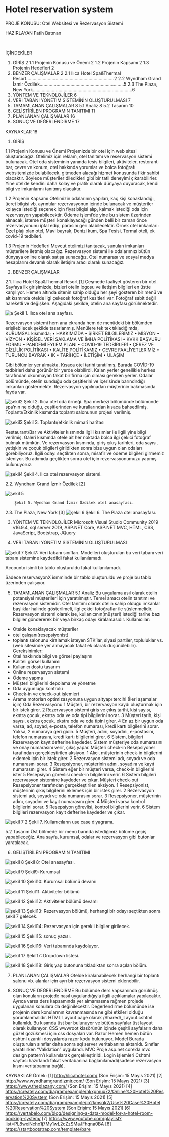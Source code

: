 # Hotel reservation system

PROJE KONUSU: Otel Websitesi ve Rezervasyon Sistemi

HAZIRLAYAN
Fatih Batman

 
 
İÇİNDEKİLER
1. GİRİŞ	2
1.1	Projenin Konusu ve Önemi	2
1.2 Projenin Kapsamı	2
1.3 Projenin Hedefleri	2
2. BENZER ÇALIŞMALAR	2
    2.1 Ilıca Hotel Spa&Thermal Resort………………………………………………...............2
    2.2 Wyndham Grand İzmir Özdilek…………………………………………………………5
    2.3 The Plaza, New York……………………………………………………………………6
3. YÖNTEM VE TEKNOLOJİLER	6
4. VERİ TABANI YÖNETİM SİSTEMİNİN OLUŞTURULMASI	7
5. TAMAMLANAN ÇALIŞMALAR	8
5.1 Analiz	8
5.2 Tasarım	10
6. GELİŞTİRİLEN PROGRAMIN TANITIMI	11
7. PLANLANAN ÇALIŞMALAR	16
8. SONUÇ VE DEĞERLENDİRME	17

KAYNAKLAR	18



1.	GİRİŞ

1.1	Projenin Konusu ve Önemi
Projemizde bir otel için web sitesi oluşturacağız. Otelimiz için reklam, otel tanıtımı ve reservasyon sistemi bulunacak. Otel oda sisteminin yanında tesis bilgileri, aktiviteler, restorant-bar, çevre ve konum, otel hakkında yorumlar ve bolca fotoğrafı websitemizde bulabilecek, gitmeden alacağı hizmet konusunda fikir sahibi olacaktır. Böylece müşteriler diledikleri gibi bir tatil deneyimi çıkarabilirler.
Yine otel’de kendini daha kolay ve pratik olarak dünyaya duyuracak, kendi bilgi ve imkanlarını tanıtmış olacaktır.

1.2	Projenin Kapsamı
Otelimizin odalarının yapıları, kaç kişi konaklandığı, ücret bilgisi vb. ayrıntılar rezervasyonun içinde bulunacak ve müşteriler kolayca istediği seçenek için fiyat bilgisi alıp, kalmak istediği oda için rezervasyon yapabilecektir. Ödeme işlemi’de yine bu sistem üzerinden alınacak, isterse müşteri konaklayacağı günden belli bir zaman önce rezervasyonunu iptal edip, parasını geri alabilecektir. 
Örnek otel imkanları: Özel plajı olan otel, Mavi bayrak, Denizi kum, Spa Tesisi, Termal oteli, ek covid-19 tedbileri.

1.3	Projenin Hedefleri
Mevcut otelimizi tanıtacak, sunulan imkanları müşterilere iletmiş olacağız. Rezervasyon sistemi ile odalarımızı bütün dünyaya online olarak satışa sunacağız. Otel numarası ve sosyal medya hesaplarını devamlı olarak iletişim aracı olarak sunacağız. 

2. BENZER ÇALIŞMALAR

2.1. Ilıca Hotel Spa&Thermal Resort [1]
    Çeşmede faaliyet gösteren bir otel. Sayfaya ilk girişimizde, bizleri otelin logosu ve iletişim bilgileri en üstte karşılıyor. Hemen altında sitenin sahip olduğu her şeyi gösteren bir menü ve alt kısmında otelde ilgi çekecek fotoğraf kesitleri var. Fotoğraf sabit değil hareketli ve değişken. Aşağıdaki şekilde, otelin ana sayfası görülmektedir.

![a](https://user-images.githubusercontent.com/78312646/157398601-b2d9b79e-50ee-447c-833f-3daedfad7a85.png)
				Şekil 1. Ilıca otel ana sayfası.
    
Rezervasyon sistemi hem ana ekranda hem de menüdeki bir bölümden erişilebilecek şekilde tasarlanmış. 
Menülere tek tek tıkladığımda, KURUMSAL kısmında;
•	 HAKKIMIZDA
•	ŞIRKET BILGILERIMIZ
•	MİSYON
•	VİZYON
•	KİŞİSEL VERİ SAKLAMA VE İMHA POLİTİKASI
•	KVKK BAŞVURU FORMU
•	PANDEMİ EYLEM PLANI
•	COVID-19 TEDBİRLERİ
•	ÇEREZ VE GİZLİLİK POLİTİKASI
•	KALİTE POLİTİKAMIZ
•	ÇEVRE FAALİYETLERİMİZ
•	TURUNCU BAYRAK
•	IK
•	TARİHÇE
•	İLETİŞİM
•	ULAŞIM

Gibi bölümler yer almakta. Kısaca otel tarihi tanıtılmış. Burada COVİD-19 tedbirleri daha görünür bir yerde olabilirdi. Kalan yerler genellikle herkes tarafından okunmayan fakat bir firma için olması gereken yerler.
Odalar bölümünde, otelin sunduğu oda çeşitlerini ve içerisinde barındırdığı imkanları göstermekte. Rezervasyon yapılmadan müşterinin bakmasında fayda var.
 
 ![şekil2](https://user-images.githubusercontent.com/78312646/157399405-0ef36a0e-9c00-4c52-af47-7d33b07d8e55.png)
					Şekil 2. Ilıca otel oda örneği.
Spa merkezi bölümünde bölümünde spa’nın ne olduğu, çeşitlerinden ve kurallarından kısaca bahsedilmiş. 
Toplantı/Etkinlik kısmında toplantı salonunun projesi verilmiş.

 ![şekil3](https://user-images.githubusercontent.com/78312646/157399419-3a326397-c9e4-4972-9a9f-a4837c6cc304.jpg)
Şekil 3. Toplantı/etkinlik mimari haritası

Restaurant/Bar ve Aktiviteler kısmında ilgili kısımlar ile ilgili yine bilgi verilmiş.
Galeri kısmında otele ait her noktada bolca ilgi çekici fotoğraf bulmak mümkün.
Ve rezervasyon kısmında, giriş çıkış tarihleri, oda sayısı, yetişkin ve çocuk bilgileri girildikten sonra bize uygun  olan odaları görebiliyoruz. İlgili odayı seçtikten sonra, misafir ve ödeme bilgileri girmemiz isteniyor. Bu adımıda geçtikten sonra otel için rezervasyonumuzu yapmış bulunuyoruz.


 ![şekil4](https://user-images.githubusercontent.com/78312646/157399435-289ab217-4c1a-45e0-b522-a5c4a2020e24.png)
Şekil 4. Ilıca otel rezervasyon sistemi.

2.2. Wyndham Grand İzmir Özdilek [2]

![şekil 5](https://user-images.githubusercontent.com/78312646/157399455-e3a63909-ebfc-4933-bde0-3d7748f259fd.png)
 
		Şekil 5. Wyndham Grand İzmir Özdilek otel anasayfası.



2.3. The Plaza, New York [3]
 ![şekil 6](https://user-images.githubusercontent.com/78312646/157399481-bdf343ec-5385-477c-91e1-022a95dfcd48.png)
Şekil 6. The Plaza otel anasayfası.  




3. YÖNTEM VE TEKNOLOJİLER
    Microsoft Visual Studio Community 2019 v16.9.4, sql server 2019, ASP.NET Core, ASP.NET MVC,   HTML, CSS, JavaScript, Bootstrap, JQuery

4. VERİ TABANI YÖNETİM SİSTEMİNİN OLUŞTURULMASI
 
![şekil 7](https://user-images.githubusercontent.com/78312646/157399506-a4765f24-dd6a-4e56-a7e5-eaa9dbfd99de.png)
	Şekil7: Veri tabanı sınıfları.
Modelleri oluşturulan bu veri tabanı veri tabanı sistemine kaydedildi fakat kullanılamadı.


 
Accountx isimli bir tablo oluşturuldu fakat kullanılamadı.


Sadece reservasyonX ismminde bir tablo oluşturuldu ve proje bu tablo üzerinden çalışıyor.
 

5. TAMAMLANAN ÇALIŞMALAR
5.1 Analiz
    Bu uygulama asıl olarak otelin potansiyel müşterileri için yaratılmıştır. Temel amacı otelin tanıtımı ve rezervasyon sistemidir. Otel tanıtımı olarak otelin sahip olduğu imkanlar başlıklar halinde gösterilmeli, ilgi çekici fotoğraflar ile süslenmelidir. Rezervasyon sistemi olarak ise, kullanıcının(müşteri) istediği tarihe bazı bilgiler göndererek bir veya birkaç odayı kiralamasıdır.
Kullanıcılar:
-	Otelde konaklayacak müşteriler
-	otel çalışanı(resepsiyonist)
-	toplantı salonunu kiralamak isteyen STK’lar, siyasi partiler, topluluklar vs. (web sitesinde yer almayacak fakat ek olarak düşünülebilir).
Gereksinimler:
- Otel hakkında bilgi ve görsel paylaşımı
- Kaliteli görsel kullanımı
- Kullanıcı dostu tasarım
- Online rezervasyon sistemi
- Ödeme yapma
- Müşteri bilgilerini depolama ve yönetme
- Oda uygunluğu kontrolü
- Check-in ve check-out işlemleri
- Arama motorları optimizasyonuna uygun altyapı tercihi (İleri aşamalar için)
Oda Rezervasyonu
1	Müşteri, bir rezervasyon kaydı oluşturmak için bir istek girer.
2	Rezervasyon sistemi giriş ve çıkış tarihi, kişi sayısı, ekstra çocuk, ekstra oda ve oda tipi bilgilerini sorar.
3	Müşteri tarih, kişi sayısı, ekstra çocuk, ekstra oda ve oda tipini girer.
4	En az bir uygun oda varsa, ad, soyad, e-posta, telefon numarası, kredi kartı bilgilerini sorar. Yoksa, 2 numaraya geri gidin. 
5	Müşteri, adını, soyadını, e-postasını, telefon numarasını, kredi kartı bilgilerini girer.
6 Sistem, bilgileri Rezervasyon kayıt defterine kaydeder. Sistem müşteriye oda   numarasını ve onay numarasını verir, çıkış yapar.
Müşteri check-in 
Resepsiyoner tarafından gerçekleştirilen aksiyon.
1 Alıcı, müşterinin check-in bilgilerini eklemek için bir istek girer.
2 Rezervasyon sistemi adı, soyadı ve oda numarasını sorar.
3 Resepsiyoner, müşterinin adını, soyadını ve kayıt numarasını girer.
4 Sistem eğer bir müşteri varsa, check-in bilgilerini ister
5 Resepsiyon görevlisi check-in bilgilerini verir.
6 Sistem bilgileri rezervasyon sistemine kaydeder ve çıkar.
Müşteri check-out 
Resepsiyoner tarafından gerçekleştirilen aksiyon.
1 Resepsiyonist, müşterinin çıkış bilgilerini eklemek için bir istek girer.
2 Rezervasyon sistemi adı, soyadı ve oda numarasını sorar.
3 Resepsiyoner, müşterinin adını, soyadını ve kayıt numarasını girer.
4 Müşteri varsa kontrol bilgilerini sorar.
5 Resepsiyon görevlisi, kontrol bilgilerini verir.
6 Sistem bilgileri rezervasyon kayıt defterine kaydeder ve çıkar.
 
 ![şekil 7 2](https://user-images.githubusercontent.com/78312646/157399610-13b18b61-c352-414d-a303-757786660ece.png)
			Şekil 7. Kullanıcıların use case diyagramı.

5.2 Tasarım 
Üst bölmede bir menü barında istediğimiz bölüme geçiş yapabileceğiz. Ana sayfa, kurumsal, odalar ve rezervasyon gibi butonlar yaratılacak.



6. GELİŞTİRİLEN PROGRAMIN TANITIMI 


 ![şekil 8](https://user-images.githubusercontent.com/78312646/157399646-37dcbcdf-2492-45b0-a047-bc105bd54b1a.png)
 Şekil 8: Otel anasayfası.

 ![şekil 9](https://user-images.githubusercontent.com/78312646/157399672-3d8b4a60-5c6f-4995-8210-f5e15de6f779.png)
Şekil9: Kurumsal

 ![şekil 10](https://user-images.githubusercontent.com/78312646/157399683-fb903b3e-c684-4344-b5af-a9b8dc6df23a.png)
Şekil10: Kurumsal bölümü devamı



 ![şekil 11](https://user-images.githubusercontent.com/78312646/157399743-aacac19e-dd0c-4a18-bad9-5c3d8bc52554.png)
Şekil11: Aktiviteler bölümü

 
![şekil 12](https://user-images.githubusercontent.com/78312646/157399843-a899f050-9481-42a6-9d9a-e4d830c217ef.png)
Şekil12: Aktiviteler bölümü devamı
 
![şekil 13](https://user-images.githubusercontent.com/78312646/157399858-53ffc5bf-f7bf-4160-8348-350e9d63a41d.png)
Şekil13: Rezervasyon bölümü, herhangi bir odayı seçtikten sonra şekil 7 gelecek.
 
 ![şekil 14](https://user-images.githubusercontent.com/78312646/157399867-5c579e2e-19c1-49f8-8011-1ecd8c9f5e26.png)
Şekil14: Rezervasyon için gerekli bilgiler girilecek.

![şekil 15](https://user-images.githubusercontent.com/78312646/157399877-4353c3a1-30aa-4f40-b3af-7619aeb550ca.png)
 Şekil15: sonuç yazısı.

 ![şekil 16](https://user-images.githubusercontent.com/78312646/157399891-82a14483-e24d-420c-b951-f863cd8b4e3c.png)
Şekil16: Veri tabanında kaydoluyor.


 ![şekil 17](https://user-images.githubusercontent.com/78312646/157399905-61adab53-cefb-4601-a064-f53a4ce18503.png)
Şekil17: Dropdown listesi. 

 
![şekil 18](https://user-images.githubusercontent.com/78312646/157399927-65f19860-c7c5-4191-95d8-e9401657a962.png)
Şekil18: Giriş yap butonuna tıkladıktan sonra açılan bölüm. 





7. PLANLANAN ÇALIŞMALAR
	Otelde kiralanabilecek herhangi bir toplantı salonu vb. alanlar için ayrı bir rezervasyon sistemi eklenebilir. 




8. SONUÇ VE DEĞERLENDİRME
Bu bölümde ders kapsamında görülmüş olan konuların projede nasıl uygulandığıyla ilgili açıklamalar yapılacaktır. Ayrıca varsa ders kapsamında yer almamasına rağmen projede uygulanan konulara da değinilecektir. Değerlendirme bölümünde ise projenin ders konularının kavranmasında ne gibi etkileri olduğu yorumlanmalıdır.
HTML
Layout page olarak /Shared/_Layout.cshtml kullanıldı. Bu kısımda üst bar bulunuyor ve bütün sayfalar üst layout olarak kullanıyor. 
CSS
wwwroot klasörünün içinde çeşitli sayfaların daha güzel gözükmesi için css dosyaları var.
Razor
Hemen hemen bütün cshtml uzantılı dosyalarda razor kodu bulunuyor.
Model
Burada oluşturulan sınıflar daha sonra sql server veritabanına aktarıldı. Sınıflar yaratılırken “Validation”  uygulandı.
MVC
Proje asp.net core’da mvc design pattern’ı kullanılarak gerçekleştirildi.
Login işlemleri
Cshtml sayfası hazırlandı fakat veritabanına bağlanılamadı(sadece rezervasyon kısmı veritabanına bağlı).



 
KAYNAKLAR
Örnek: 
[1] http://ilicahotel.com/ (Son Erişim: 15 Mayıs 2021)
[2] http://www.wyndhamgrandizmir.com/ (Son Erişim: 15 Mayıs 2021)
[3] https://www.theplazany.com/ (Son Erişim: 15 Mayıs 2021)
[4] https://creately.com/diagram/example/hkxgmux72/Online%20Hotel%20Reservation%20System (Son Erişim: 15 Mayıs 2021)
[5] https://creately.com/diagram/example/io2kmsqk2/Use%20Case%20Hotel%20Reservation%20System (Son Erişim: 15 Mayıs 2021)
[6]
https://vertabelo.com/blog/designing-a-data-model-for-a-hotel-room-booking-system/
 [7]
https://www.youtube.com/playlist?list=PL8weiNcho1j7My1wL2cZzSMaJFhqna0BA
[8]
https://startbootstrap.com/template/bare
